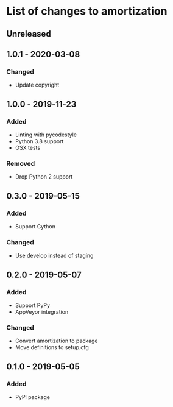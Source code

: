 # List of changes to amortization

## Unreleased

## 1.0.1 - 2020-03-08
### Changed
- Update copyright

## 1.0.0 - 2019-11-23
### Added
- Linting with pycodestyle
- Python 3.8 support
- OSX tests

### Removed
- Drop Python 2 support

## 0.3.0 - 2019-05-15
### Added
- Support Cython

### Changed
- Use develop instead of staging

## 0.2.0 - 2019-05-07
### Added
- Support PyPy
- AppVeyor integration

### Changed
- Convert amortization to package
- Move definitions to setup.cfg

## 0.1.0 - 2019-05-05
### Added
- PyPI package

